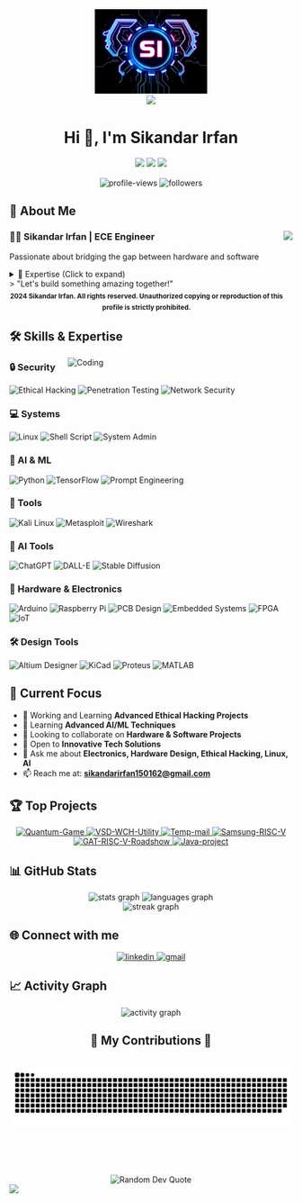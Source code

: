 <div align="center">
  <img height="150" src="assets/profileforgh.jpeg" />
</div>

<div align="center">
  <img src="https://readme-typing-svg.herokuapp.com/?lines=Welcome+to+my+Profile!;Ethical+Hacking+Enthusiast;ECE+Engineer;AI+%26+Linux+Specialist&center=true&width=380&height=45">
</div>

<h1 align="center">Hi 👋, I'm Sikandar Irfan</h1>

<div align="center">
  <img src="https://img.shields.io/badge/Focus-Ethical_Hacking-red?style=for-the-badge&logo=kalilinux&logoColor=white" />
  <img src="https://img.shields.io/badge/Skills-Hardware_&_Software-blue?style=for-the-badge&logo=arduino&logoColor=white" />
  <img src="https://img.shields.io/badge/Loves-Electronics-yellow?style=for-the-badge&logo=electron&logoColor=white" />
</div>

<br/>

<div align="center">
  <img src="https://komarev.com/ghpvc/?username=sikandar-irfan&label=Profile%20views&color=0080ff&style=flat" alt="profile-views" />
  <img src="https://img.shields.io/github/followers/sikandar-irfan?style=social" alt="followers" />
</div>

## 💫 About Me

<div align="center">
  <img align="right" height="150" src="https://user-images.githubusercontent.com/74038190/229223263-cf2e4b07-2615-4f87-9c38-e37600f8381a.gif"/>
  
  <div align="left">
    <h3>👨‍💻 Sikandar Irfan | ECE Engineer</h3>
    <p>Passionate about bridging the gap between hardware and software</p>
    <details>
    <summary>🎯 Expertise (Click to expand)</summary>
    <div class="expertise-section">
      🔧 **Hardware**
      - Circuit Design
      - PCB Layout
      - Embedded Systems
      💻 **Software**
      - Ethical Hacking
      - AI/ML
      - Linux Systems
      ⚡ **Electronics**
      - Microcontrollers
      - FPGA
      - IoT Solutions
      🌐 **Languages**: English, Hindi, Urdu, Tamil, Kannada
    </div>
    </details>
    > "Let's build something amazing together!"
    </div>
      <b><sub>2024 Sikandar Irfan. All rights reserved. Unauthorized copying or reproduction of this profile is strictly prohibited.</sub></b>
    </div>
  </div>
</div>

## 🛠️ Skills & Expertise

<img align="right" alt="Coding" width="400" src="https://user-images.githubusercontent.com/74038190/212284100-561aa473-3905-4a80-b561-0d28506553ee.gif">

<div align="left">
  
### 🔒 Security
![Ethical Hacking](https://img.shields.io/badge/Ethical_Hacking-FF0000?style=for-the-badge&logo=kalilinux&logoColor=white)
![Penetration Testing](https://img.shields.io/badge/Penetration_Testing-000000?style=for-the-badge&logo=hackthebox&logoColor=white)
![Network Security](https://img.shields.io/badge/Network_Security-00A98F?style=for-the-badge&logo=wireshark&logoColor=white)

### 💻 Systems
![Linux](https://img.shields.io/badge/Linux-FCC624?style=for-the-badge&logo=linux&logoColor=black)
![Shell Script](https://img.shields.io/badge/Shell_Script-121011?style=for-the-badge&logo=gnu-bash&logoColor=white)
![System Admin](https://img.shields.io/badge/System_Admin-4EAA25?style=for-the-badge&logo=gnu&logoColor=white)

### 🤖 AI & ML
![Python](https://img.shields.io/badge/Python-3776AB?style=for-the-badge&logo=python&logoColor=white)
![TensorFlow](https://img.shields.io/badge/TensorFlow-FF6F00?style=for-the-badge&logo=tensorflow&logoColor=white)
![Prompt Engineering](https://img.shields.io/badge/Prompt_Engineering-FF9A00?style=for-the-badge&logo=openai&logoColor=white)

### 🔧 Tools
![Kali Linux](https://img.shields.io/badge/Kali_Linux-557C94?style=for-the-badge&logo=kali-linux&logoColor=white)
![Metasploit](https://img.shields.io/badge/Metasploit-E34F26?style=for-the-badge&logo=metasploit&logoColor=white)
![Wireshark](https://img.shields.io/badge/Wireshark-1679A7?style=for-the-badge&logo=wireshark&logoColor=white)

### 🧠 AI Tools
![ChatGPT](https://img.shields.io/badge/ChatGPT-74aa9c?style=for-the-badge&logo=openai&logoColor=white)
![DALL-E](https://img.shields.io/badge/DALL·E-412991?style=for-the-badge&logo=openai&logoColor=white)
![Stable Diffusion](https://img.shields.io/badge/Stable_Diffusion-FF9A00?style=for-the-badge&logo=stability-ai&logoColor=white)

### 🔌 Hardware & Electronics
![Arduino](https://img.shields.io/badge/Arduino-00979D?style=for-the-badge&logo=arduino&logoColor=white)
![Raspberry Pi](https://img.shields.io/badge/Raspberry_Pi-C51A4A?style=for-the-badge&logo=raspberry-pi&logoColor=white)
![PCB Design](https://img.shields.io/badge/PCB_Design-3DDC84?style=for-the-badge&logo=altium-designer&logoColor=white)
![Embedded Systems](https://img.shields.io/badge/Embedded_Systems-DD0031?style=for-the-badge&logo=arm&logoColor=white)
![FPGA](https://img.shields.io/badge/FPGA-FF6C37?style=for-the-badge&logo=xilinx&logoColor=white)
![IoT](https://img.shields.io/badge/IoT-2C2255?style=for-the-badge&logo=internetofthings&logoColor=white)

### 🛠️ Design Tools
![Altium Designer](https://img.shields.io/badge/Altium_Designer-43853D?style=for-the-badge&logo=altium-designer&logoColor=white)
![KiCad](https://img.shields.io/badge/KiCad-3776AB?style=for-the-badge&logo=kicad&logoColor=white)
![Proteus](https://img.shields.io/badge/Proteus-FF6C37?style=for-the-badge&logo=proteus&logoColor=white)
![MATLAB](https://img.shields.io/badge/MATLAB-0076A8?style=for-the-badge&logo=mathworks&logoColor=white)

</div>

## 🚀 Current Focus

- 🔭 Working and Learning **Advanced Ethical Hacking Projects**
- 🌱 Learning **Advanced AI/ML Techniques**
- 👯 Looking to collaborate on **Hardware & Software Projects**
- 🤝 Open to **Innovative Tech Solutions**
- 💬 Ask me about **Electronics, Hardware Design, Ethical Hacking, Linux, AI**
- 📫 Reach me at: **sikandarirfan150162@gmail.com**



## 🏆 Top Projects

<div align="center">
  <!-- Featured Project -->
  <a href="https://github.com/Sikandar-irfan/Quantum-Game">
    <img src="https://github-readme-stats.vercel.app/api/pin/?username=sikandar-irfan&repo=Quantum-Game&theme=radical" alt="Quantum-Game" />
  </a>

  <!-- Latest Repositories -->
  <a href="https://github.com/Sikandar-irfan/VSD-WCH-Utility">
    <img src="https://github-readme-stats.vercel.app/api/pin/?username=sikandar-irfan&repo=VSD-WCH-Utility&theme=radical" alt="VSD-WCH-Utility" />
  </a>
  <a href="https://github.com/Sikandar-irfan/Temp-mail">
    <img src="https://github-readme-stats.vercel.app/api/pin/?username=sikandar-irfan&repo=Temp-mail&theme=radical" alt="Temp-mail" />
  </a>
  <a href="https://github.com/Sikandar-irfan/Samsung-RISC-V">
    <img src="https://github-readme-stats.vercel.app/api/pin/?username=sikandar-irfan&repo=Samsung-RISC-V&theme=radical" alt="Samsung-RISC-V" />
  </a>
  <a href="https://github.com/Sikandar-irfan/GAT-RISC-V-Roadshow">
    <img src="https://github-readme-stats.vercel.app/api/pin/?username=sikandar-irfan&repo=GAT-RISC-V-Roadshow&theme=radical" alt="GAT-RISC-V-Roadshow" />
  </a>
  <a href="https://github.com/Sikandar-irfan/Java-project">
    <img src="https://github-readme-stats.vercel.app/api/pin/?username=sikandar-irfan&repo=Java-project&theme=radical" alt="Java-project" />
  </a>
</div>

## 📊 GitHub Stats

<div align="center">
  <img src="https://github-readme-stats.vercel.app/api?username=sikandar-irfan&show_icons=true&theme=radical" height="150" alt="stats graph"/>
  <img src="https://github-readme-stats.vercel.app/api/top-langs/?username=sikandar-irfan&layout=compact&theme=radical" height="150" alt="languages graph"/>
</div>

<div align="center">
  <img src="https://streak-stats.demolab.com/?user=sikandar-irfan&theme=radical" height="150" alt="streak graph"/>
</div>

## 🌐 Connect with me

<div align="center">
  <a href="https://www.linkedin.com/in/sikandar-irfan-5459342a6" target="_blank">
    <img src="https://img.shields.io/badge/LinkedIn-0077B5?style=for-the-badge&logo=linkedin&logoColor=white" alt="linkedin"/>
  </a>
  <a href="mailto:sikandarirfan150162@gmail.com">
    <img src="https://img.shields.io/badge/Gmail-D14836?style=for-the-badge&logo=gmail&logoColor=white" alt="gmail"/>
  </a>
</div>

## 📈 Activity Graph

<div align="center">
  <img src="https://github-readme-activity-graph.vercel.app/graph?username=sikandar-irfan&custom_title=Sikandar's%20Activity%20Graph&theme=radical&hide_border=true" alt="activity graph">
</div>

<div align="center">
  <h2>🐍 My Contributions 🐍</h2>
  <br>
  <img alt="snake eating my contributions" src="https://raw.githubusercontent.com/salesp07/salesp07/output/github-contribution-grid-snake.svg" />
  
  <br/><br/><br/>
</div>

<div align="center">
  <img src="https://quotes-github-readme.vercel.app/api?type=horizontal&theme=radical" alt="Random Dev Quote" />
</div>

<img src="https://raw.githubusercontent.com/Trilokia/Trilokia/379277808c61ef204768a61bbc5d25bc7798ccf1/bottom_header.svg" />
